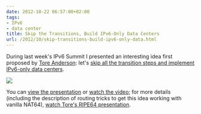 ```yaml
---
date: 2012-10-22 06:57:00+02:00
tags:
- IPv6
- data center
title: Skip the Transitions, Build IPv6-Only Data Centers
url: /2012/10/skip-transitions-build-ipv6-only-data.html
---
```

During last week's IPv6 Summit I presented an interesting idea first proposed by [Tore Anderson](https://twitter.com/toreanderson): let's [skip all the transition steps and implement IPv6-only data centers](https://blog.ipspace.net/2012/05/ipv6-only-data-center-built-by-tore.html).

[![](/2012/10/s400-IPv6DCTypicalSteps.jpg)](https://my.ipspace.net/bin/get/IPv6E101/Skip%20the%20Transitions%2C%20Jump%20Straight%20into%20IPv6.pdf?doccode=IPv6E101)

You can [view the presentation](https://my.ipspace.net/bin/get/IPv6E101/Skip%20the%20Transitions%2C%20Jump%20Straight%20into%20IPv6.pdf?doccode=IPv6E101) or [watch the video](https://video.arnes.si/portal/asset.zul?id=j1QUfBUJWlr45fSJnkMsyh1W); for more details (including the description of routing tricks to get this idea working with vanilla NAT64), [watch Tore's RIPE64 presentation](https://ripe64.ripe.net/archives/video/37/).
